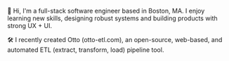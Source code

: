 👋 Hi, I'm a full-stack software engineer based in Boston, MA. I enjoy learning new skills, designing robust systems and building products with strong UX + UI.

🛠 I recently created Otto (otto-etl.com), an open-source, web-based, and automated ETL (extract, transform, load) pipeline tool.

